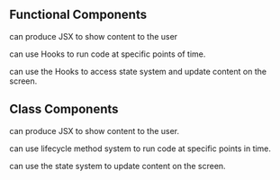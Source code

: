 ## Functional Components
can produce JSX to show content to the user

can use Hooks to run code at specific points of time.

can use the Hooks to access state system and update content on the screen.

## Class Components
can produce JSX to show content to the user.

can use lifecycle method system to run code at specific points in time.

can use the state system to update content on the screen.